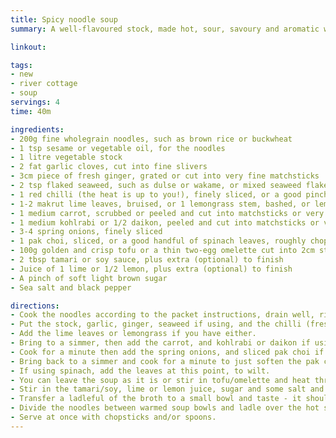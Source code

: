 ```yaml
---
title: Spicy noodle soup
summary: A well-flavoured stock, made hot, sour, savoury and aromatic with chilli, lemon or lime juice, soy, ginger and garlic.

linkout: 

tags:
- new
- river cottage
- soup
servings: 4
time: 40m

ingredients:
- 200g fine wholegrain noodles, such as brown rice or buckwheat
- 1 tsp sesame or vegetable oil, for the noodles
- 1 litre vegetable stock
- 2 fat garlic cloves, cut into fine slivers
- 3cm piece of fresh ginger, grated or cut into very fine matchsticks
- 2 tsp flaked seaweed, such as dulse or wakame, or mixed seaweed flakes (optional)
- 1 red chilli (the heat is up to you!), finely sliced, or a good pinch of dried chilli flakes
- 1-2 makrut lime leaves, bruised, or 1 lemongrass stem, bashed, or lemongrass trimmings (optional)
- 1 medium carrot, scrubbed or peeled and cut into matchsticks or very thin slices
- 1 medium kohlrabi or 1/2 daikon, peeled and cut into matchsticks or very thin slices (optional)
- 3-4 spring onions, finely sliced
- 1 pak choi, sliced, or a good handful of spinach leaves, roughly chopped
- 100g golden and crisp tofu or a thin two-egg omelette cut into 2cm strips
- 2 tbsp tamari or soy sauce, plus extra (optional) to finish
- Juice of 1 lime or 1/2 lemon, plus extra (optional) to finish
- A pinch of soft light brown sugar
- Sea salt and black pepper

directions:
- Cook the noodles according to the packet instructions, drain well, rinse thoroughly with cold water, and drain again. Toss with the 1 tsp oil and keep ready.
- Put the stock, garlic, ginger, seaweed if using, and the chilli (fresh or dried) into a large pan.
- Add the lime leaves or lemongrass if you have either.
- Bring to a simmer, then add the carrot, and kohlrabi or daikon if using, and return to a simmer.
- Cook for a minute then add the spring onions, and sliced pak choi if using.
- Bring back to a simmer and cook for a minute to just soften the pak choi stems.
- If using spinach, add the leaves at this point, to wilt.
- You can leave the soup as it is or stir in tofu/omelette and heat through, then take off the heat.
- Stir in the tamari/soy, lime or lemon juice, sugar and some salt and pepper.
- Transfer a ladleful of the broth to a small bowl and taste - it should be hot, sour and aromatic. Add more chilli, tamari/soy, salt and/or lime or lemon juice to taste, as needed.
- Divide the noodles between warmed soup bowls and ladle over the hot soup.
- Serve at once with chopsticks and/or spoons.
---
```

